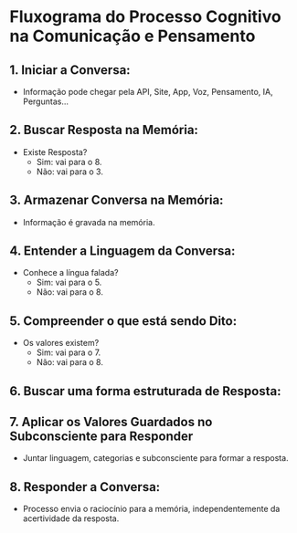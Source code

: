 # Fluxograma do Processo Cognitivo na Comunicação e Pensamento

## 1. **Iniciar a Conversa:**

- Informação pode chegar pela API, Site, App, Voz, Pensamento, IA, Perguntas...

## 2. **Buscar Resposta na Memória:**

- Existe Resposta?
  - Sim: vai para o 8.
  - Não: vai para o 3.

## 3. **Armazenar Conversa na Memória:**

- Informação é gravada na memória.

## 4. **Entender a Linguagem da Conversa:**

- Conhece a língua falada?
  - Sim: vai para o 5.
  - Não: vai para o 8.

## 5. **Compreender o que está sendo Dito:**

- Os valores existem?
  - Sim: vai para o 7.
  - Não: vai para o 8.

## 6. **Buscar uma forma estruturada de Resposta:**

## 7. **Aplicar os Valores Guardados no Subconsciente para Responder**

- Juntar linguagem, categorias e subconsciente para formar a resposta.

## 8. **Responder a Conversa:**

- Processo envia o raciocínio para a memória, independentemente da acertividade da resposta.
